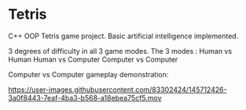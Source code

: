 # Tetris
C++ OOP Tetris game project.
Basic artificial intelligence implemented.

3 degrees of difficulty in all 3 game modes.
The 3 modes : Human vs Human
              Human vs Computer
              Computer vs Computer
          
Computer vs Computer gameplay demonstration:



https://user-images.githubusercontent.com/83302424/145712426-3a0f8443-7eaf-4ba3-b568-a18ebea75cf5.mov


